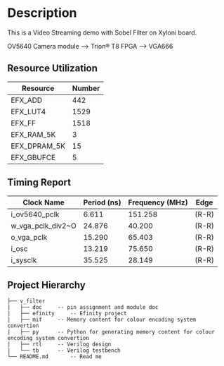 Description
===========

This is a Video Streaming demo with Sobel Filter on Xyloni board.

OV5640 Camera module --> Trion® T8 FPGA --> VGA666

## Resource Utilization
| Resource        | Number   |
|-----------------|----------|
| EFX_ADD         | 	442  |
| EFX_LUT4        | 	1529 |
| EFX_FF          | 	1518 |
| EFX_RAM_5K      | 	3    |
| EFX_DPRAM_5K    | 	15   |
| EFX_GBUFCE      | 	5    |

## Timing Report
| Clock Name           | Period (ns)   | Frequency (MHz)   | Edge  |
|----------------------|---------------|-------------------|-------|
| i_ov5640_pclk        |      6.611    |     151.258       | (R-R) |
| w_vga_pclk_div2~O    |     24.876    |      40.200       | (R-R) |
| o_vga_pclk           |     15.290    |      65.403       | (R-R) |
| i_osc                |     13.219    |      75.650       | (R-R) |
| i_sysclk             |     35.525    |      28.149       | (R-R) |

## Project Hierarchy
```
├── v_filter
|   ├── doc		-- pin assignment and module doc
|   ├── efinity		-- Efinity project
|   ├── mif		-- Memory content for colour encoding system convertion
|   ├── py		-- Python for generating memory content for colour encoding system convertion
|   ├── rtl		-- Verilog design
|   └── tb		-- Verilog testbench
└── README.md		-- Read me
```
